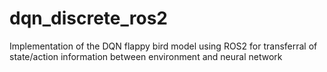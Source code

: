 # dqn_discrete_ros2
Implementation of the DQN flappy bird model using ROS2 for transferral of state/action information between environment and neural network
